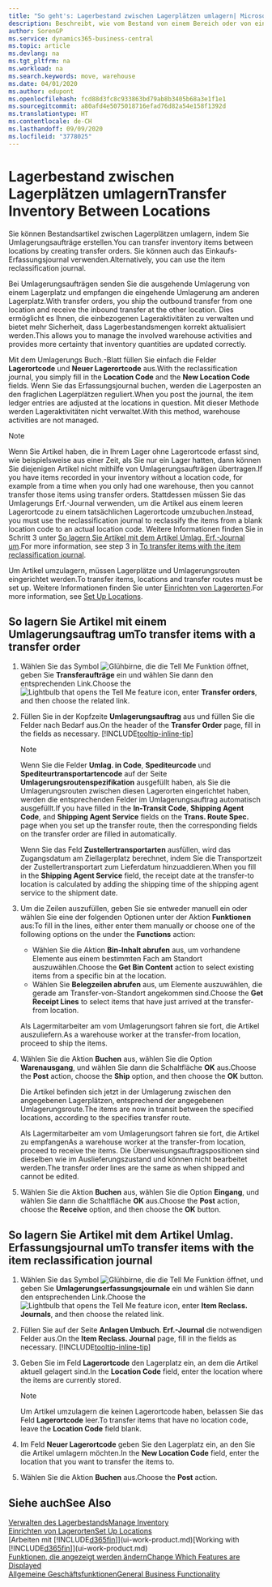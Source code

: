```yaml
---
title: "So geht's: Lagerbestand zwischen Lagerplätzen umlagern| Microsoft Docs"
description: Beschreibt, wie vom Bestand von einem Bereich oder von einem Lager an einen anderen Ort umgebucht wird, entweder mit dem Umlagerungs Erf.-Journal mit oder den Umlagerungsaufträgen.
author: SorenGP
ms.service: dynamics365-business-central
ms.topic: article
ms.devlang: na
ms.tgt_pltfrm: na
ms.workload: na
ms.search.keywords: move, warehouse
ms.date: 04/01/2020
ms.author: edupont
ms.openlocfilehash: fcd88d3fc8c933863bd79ab8b3405b68a3e1f1e1
ms.sourcegitcommit: a80afd4e5075018716efad76d82a54e158f1392d
ms.translationtype: HT
ms.contentlocale: de-CH
ms.lasthandoff: 09/09/2020
ms.locfileid: "3778025"
---
```

# <a name="transfer-inventory-between-locations"></a><span data-ttu-id="e1bd5-103">Lagerbestand zwischen Lagerplätzen umlagern</span><span class="sxs-lookup"><span data-stu-id="e1bd5-103">Transfer Inventory Between Locations</span></span>
<span data-ttu-id="e1bd5-104">Sie können Bestandsartikel zwischen Lagerplätzen umlagern, indem Sie Umlagerungsaufträge erstellen.</span><span class="sxs-lookup"><span data-stu-id="e1bd5-104">You can transfer inventory items between locations by creating transfer orders.</span></span> <span data-ttu-id="e1bd5-105">Sie können auch das Einkaufs-Erfassungsjournal verwenden.</span><span class="sxs-lookup"><span data-stu-id="e1bd5-105">Alternatively, you can use the item reclassification journal.</span></span>

<span data-ttu-id="e1bd5-106">Bei Umlagerungsaufträgen senden Sie die ausgehende Umlagerung von einem Lagerplatz und empfangen die eingehende Umlagerung am anderen Lagerplatz.</span><span class="sxs-lookup"><span data-stu-id="e1bd5-106">With transfer orders, you ship the outbound transfer from one location and receive the inbound transfer at the other location.</span></span> <span data-ttu-id="e1bd5-107">Dies ermöglicht es Ihnen, die einbezogenen Lageraktivitäten zu verwalten und bietet mehr Sicherheit, dass Lagerbestandsmengen korrekt aktualisiert werden.</span><span class="sxs-lookup"><span data-stu-id="e1bd5-107">This allows you to manage the involved warehouse activities and provides more certainty that inventory quantities are updated correctly.</span></span>

<span data-ttu-id="e1bd5-108">Mit dem Umlagerungs Buch.-Blatt füllen Sie einfach die Felder **Lagerortcode** und **Neuer Lagerortcode** aus.</span><span class="sxs-lookup"><span data-stu-id="e1bd5-108">With the reclassification journal, you simply fill in the **Location Code** and the **New Location Code** fields.</span></span> <span data-ttu-id="e1bd5-109">Wenn Sie das Erfassungsjournal buchen, werden die Lagerposten an den fraglichen Lagerplätzen reguliert.</span><span class="sxs-lookup"><span data-stu-id="e1bd5-109">When you post the journal, the item ledger entries are adjusted at the locations in question.</span></span> <span data-ttu-id="e1bd5-110">Mit dieser Methode werden Lageraktivitäten nicht verwaltet.</span><span class="sxs-lookup"><span data-stu-id="e1bd5-110">With this method, warehouse activities are not managed.</span></span>

> [!NOTE]  
>   <span data-ttu-id="e1bd5-111">Wenn Sie Artikel haben, die in Ihrem Lager ohne Lagerortcode erfasst sind, wie beispielsweise aus einer Zeit, als Sie nur ein Lager hatten, dann können Sie diejenigen Artikel nicht mithilfe von Umlagerungsaufträgen übertragen.</span><span class="sxs-lookup"><span data-stu-id="e1bd5-111">If you have items recorded in your inventory without a location code, for example from a time when you only had one warehouse, then you cannot transfer those items using transfer orders.</span></span> <span data-ttu-id="e1bd5-112">Stattdessen müssen Sie das Umlagerungs Erf.-Journal verwenden, um die Artikel aus einem leeren Lagerortcode zu einem tatsächlichen Lagerortcode umzubuchen.</span><span class="sxs-lookup"><span data-stu-id="e1bd5-112">Instead, you must use the reclassification journal to reclassify the items from a blank location code to an actual location code.</span></span>  <span data-ttu-id="e1bd5-113">Weitere Informationen finden Sie in Schritt 3 unter [So lagern Sie Artikel mit dem Artikel Umlag. Erf.-Journal um](inventory-how-transfer-between-locations.md#to-transfer-items-with-the-item-reclassification-journal).</span><span class="sxs-lookup"><span data-stu-id="e1bd5-113">For more information, see step 3 in [To transfer items with the item reclassification journal](inventory-how-transfer-between-locations.md#to-transfer-items-with-the-item-reclassification-journal).</span></span>

<span data-ttu-id="e1bd5-114">Um Artikel umzulagern, müssen Lagerplätze und Umlagerungsrouten eingerichtet werden.</span><span class="sxs-lookup"><span data-stu-id="e1bd5-114">To transfer items, locations and transfer routes must be set up.</span></span> <span data-ttu-id="e1bd5-115">Weitere Informationen finden Sie unter [Einrichten von Lagerorten](inventory-how-setup-locations.md).</span><span class="sxs-lookup"><span data-stu-id="e1bd5-115">For more information, see [Set Up Locations](inventory-how-setup-locations.md).</span></span>

## <a name="to-transfer-items-with-a-transfer-order"></a><span data-ttu-id="e1bd5-116">So lagern Sie Artikel mit einem Umlagerungsauftrag um</span><span class="sxs-lookup"><span data-stu-id="e1bd5-116">To transfer items with a transfer order</span></span>
1. <span data-ttu-id="e1bd5-117">Wählen Sie das Symbol ![Glühbirne, die die Tell Me Funktion öffnet](media/ui-search/search_small.png "Tell Me-Funktion"), geben Sie **Transferaufträge** ein und wählen Sie dann den entsprechenden Link.</span><span class="sxs-lookup"><span data-stu-id="e1bd5-117">Choose the ![Lightbulb that opens the Tell Me feature](media/ui-search/search_small.png "Tell me what you want to do") icon, enter **Transfer orders**, and then choose the related link.</span></span>
2. <span data-ttu-id="e1bd5-118">Füllen Sie in der Kopfzeite **Umlagerungsauftrag** aus und füllen Sie die Felder nach Bedarf aus.</span><span class="sxs-lookup"><span data-stu-id="e1bd5-118">On the header of the **Transfer Order** page, fill in the fields as necessary.</span></span> [!INCLUDE[tooltip-inline-tip](includes/tooltip-inline-tip_md.md)]

    > [!NOTE]  
    >   <span data-ttu-id="e1bd5-119">Wenn Sie die Felder **Umlag. in Code**, **Spediteurcode** und **Spediteurtransportartencode** auf der Seite **Umlagerungsroutenspezifikation** ausgefüllt haben, als Sie die Umlagerungsrouten zwischen diesen Lagerorten eingerichtet haben, werden die entsprechenden Felder im Umlagerungsauftrag automatisch ausgefüllt.</span><span class="sxs-lookup"><span data-stu-id="e1bd5-119">If you have filled in the **In-Transit Code**, **Shipping Agent Code**, and **Shipping Agent Service** fields on the **Trans. Route Spec.** page when you set up the transfer route, then the corresponding fields on the transfer order are filled in automatically.</span></span>

    <span data-ttu-id="e1bd5-120">Wenn Sie das Feld **Zustellertransportarten** ausfüllen, wird das Zugangsdatum am Ziellagerplatz berechnet, indem Sie die Transportzeit der Zustellertransportart zum Lieferdatum hinzuaddieren.</span><span class="sxs-lookup"><span data-stu-id="e1bd5-120">When you fill in the **Shipping Agent Service** field, the receipt date at the transfer-to location is calculated by adding the shipping time of the shipping agent service to the shipment date.</span></span>

3. <span data-ttu-id="e1bd5-121">Um die Zeilen auszufüllen, geben Sie sie entweder manuell ein oder wählen Sie eine der folgenden Optionen unter der Aktion **Funktionen** aus:</span><span class="sxs-lookup"><span data-stu-id="e1bd5-121">To fill in the lines, either enter them manually or choose one of the following options on the under the **Functions** action:</span></span>
    - <span data-ttu-id="e1bd5-122">Wählen Sie die Aktion **Bin-Inhalt abrufen** aus, um vorhandene Elemente aus einem bestimmten Fach am Standort auszuwählen.</span><span class="sxs-lookup"><span data-stu-id="e1bd5-122">Choose the **Get Bin Content** action to select existing items from a specific bin at the location.</span></span>
    - <span data-ttu-id="e1bd5-123">Wählen Sie **Belegzeilen abrufen** aus, um Elemente auszuwählen, die gerade am Transfer-von-Standort angekommen sind.</span><span class="sxs-lookup"><span data-stu-id="e1bd5-123">Choose the **Get Receipt Lines** to select items that have just arrived at the transfer-from location.</span></span>   

    <span data-ttu-id="e1bd5-124">Als Lagermitarbeiter am vom Umlagerungsort fahren sie fort, die Artikel auszuliefern.</span><span class="sxs-lookup"><span data-stu-id="e1bd5-124">As a warehouse worker at the transfer-from location, proceed to ship the items.</span></span>
4. <span data-ttu-id="e1bd5-125">Wählen Sie die Aktion **Buchen** aus, wählen Sie die Option **Warenausgang**, und wählen Sie dann die Schaltfläche **OK** aus.</span><span class="sxs-lookup"><span data-stu-id="e1bd5-125">Choose the **Post** action, choose the **Ship** option, and then choose the **OK** button.</span></span>

    <span data-ttu-id="e1bd5-126">Die Artikel befinden sich jetzt in der Umlagerung zwischen den angegebenen Lagerplätzen, entsprechend der angegebenen Umlagerungsroute.</span><span class="sxs-lookup"><span data-stu-id="e1bd5-126">The items are now in transit between the specified locations, according to the specifies transfer route.</span></span>

    <span data-ttu-id="e1bd5-127">Als Lagermitarbeiter am vom Umlagerungsort fahren sie fort, die Artikel zu empfangen</span><span class="sxs-lookup"><span data-stu-id="e1bd5-127">As a warehouse worker at the transfer-from location, proceed to receive the items.</span></span> <span data-ttu-id="e1bd5-128">Die Überweisungsauftragspositionen sind dieselben wie im Auslieferungszustand und können nicht bearbeitet werden.</span><span class="sxs-lookup"><span data-stu-id="e1bd5-128">The transfer order lines are the same as when shipped and cannot be edited.</span></span>
5. <span data-ttu-id="e1bd5-129">Wählen Sie die Aktion **Buchen** aus, wählen Sie die Option **Eingang**, und wählen Sie dann die Schaltfläche **OK** aus.</span><span class="sxs-lookup"><span data-stu-id="e1bd5-129">Choose the **Post** action, choose the **Receive** option, and then choose the **OK** button.</span></span>

## <a name="to-transfer-items-with-the-item-reclassification-journal"></a><span data-ttu-id="e1bd5-130">So lagern Sie Artikel mit dem Artikel Umlag. Erfassungsjournal um</span><span class="sxs-lookup"><span data-stu-id="e1bd5-130">To transfer items with the item reclassification journal</span></span>
1. <span data-ttu-id="e1bd5-131">Wählen Sie das Symbol ![Glühbirne, die die Tell Me Funktion öffnet](media/ui-search/search_small.png "Tell Me-Funktion"), und geben Sie **Umlagerungserfassungsjournale** ein und wählen Sie dann den entsprechenden Link.</span><span class="sxs-lookup"><span data-stu-id="e1bd5-131">Choose the ![Lightbulb that opens the Tell Me feature](media/ui-search/search_small.png "Tell me what you want to do") icon, enter **Item Reclass. Journals**, and then choose the related link.</span></span>
2. <span data-ttu-id="e1bd5-132">Füllen Sie auf der Seite **Anlagen Umbuch. Erf.-Journal** die notwendigen Felder aus.</span><span class="sxs-lookup"><span data-stu-id="e1bd5-132">On the **Item Reclass. Journal** page, fill in the fields as necessary.</span></span> [!INCLUDE[tooltip-inline-tip](includes/tooltip-inline-tip_md.md)]
3. <span data-ttu-id="e1bd5-133">Geben Sie im Feld **Lagerortcode** den Lagerplatz ein, an dem die Artikel aktuell gelagert sind.</span><span class="sxs-lookup"><span data-stu-id="e1bd5-133">In the **Location Code** field, enter the location where the items are currently stored.</span></span>

    > [!NOTE]  
    >   <span data-ttu-id="e1bd5-134">Um Artikel umzulagern die keinen Lagerortcode haben, belassen Sie das Feld **Lagerortcode** leer.</span><span class="sxs-lookup"><span data-stu-id="e1bd5-134">To transfer items that have no location code, leave the **Location Code** field blank.</span></span>
4. <span data-ttu-id="e1bd5-135">Im Feld **Neuer Lagerortcode** geben Sie den Lagerplatz ein, an den Sie die Artikel umlagern möchten.</span><span class="sxs-lookup"><span data-stu-id="e1bd5-135">In the **New Location Code** field, enter the location that you want to transfer the items to.</span></span>
5. <span data-ttu-id="e1bd5-136">Wählen Sie die Aktion **Buchen** aus.</span><span class="sxs-lookup"><span data-stu-id="e1bd5-136">Choose the **Post** action.</span></span>

## <a name="see-also"></a><span data-ttu-id="e1bd5-137">Siehe auch</span><span class="sxs-lookup"><span data-stu-id="e1bd5-137">See Also</span></span>
[<span data-ttu-id="e1bd5-138">Verwalten des Lagerbestands</span><span class="sxs-lookup"><span data-stu-id="e1bd5-138">Manage Inventory</span></span>](inventory-manage-inventory.md)  
[<span data-ttu-id="e1bd5-139">Einrichten von Lagerorten</span><span class="sxs-lookup"><span data-stu-id="e1bd5-139">Set Up Locations</span></span>](inventory-how-setup-locations.md)  
<span data-ttu-id="e1bd5-140">[Arbeiten mit [!INCLUDE[d365fin](includes/d365fin_md.md)]](ui-work-product.md)</span><span class="sxs-lookup"><span data-stu-id="e1bd5-140">[Working with [!INCLUDE[d365fin](includes/d365fin_md.md)]](ui-work-product.md)</span></span>  
[<span data-ttu-id="e1bd5-141">Funktionen, die angezeigt werden ändern</span><span class="sxs-lookup"><span data-stu-id="e1bd5-141">Change Which Features are Displayed</span></span>](ui-experiences.md)  
[<span data-ttu-id="e1bd5-142">Allgemeine Geschäftsfunktionen</span><span class="sxs-lookup"><span data-stu-id="e1bd5-142">General Business Functionality</span></span>](ui-across-business-areas.md)
